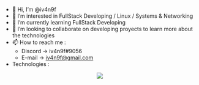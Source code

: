 - 👋 Hi, I’m @iv4n9f
- 👀 I’m interested in FullStack Developing / Linux / Systems & Networking
- 🌱 I’m currently learning FullStack Developing
- 💞️ I’m looking to collaborate on developing proyects to learn more about the technologies
- 📫 How to reach me :
  - Discord -> iv4n9f#9056
  - E-mail -> iv4n9f@gmail.com
- Technologies :
<p align="center">
  <a href="https://skillicons.dev">
    <img src="https://skillicons.dev/icons?i=html, css, js, py " />
  </a>
</p>

<!---
iv4n9f/iv4n9f is a ✨ special ✨ repository because its `README.md` (this file) appears on your GitHub profile.
You can click the Preview link to take a look at your changes.
--->

